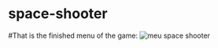 # space-shooter
#That is the finished menu of the game:
![meu space shooter](https://user-images.githubusercontent.com/54291680/78498626-ce7ac580-7721-11ea-8247-7f76e6e3f83b.gif)
